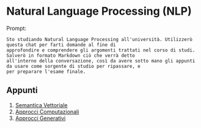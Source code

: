 # Natural Language Processing (NLP)

Prompt:
```text
Sto studiando Natural Language Processing all'università. Utilizzerò questa chat per farti domande al fine di
approfondire e comprendere gli argomenti trattati nel corso di studi. Salverò in formato Markdown ciò che verrà detto
all'interno della conversazione, così da avere sotto mano gli appunti da usare come sorgente di studio per ripassare, e
per preparare l'esame finale.
```

## Appunti

1. [Semantica Vettoriale](01.Semantica%20Vettoriale.md)
2. [Approcci Computazionali](02.Approcci%20computazionali.md)
3. [Approcci Generativi](03.Approcci%20generativi.md)